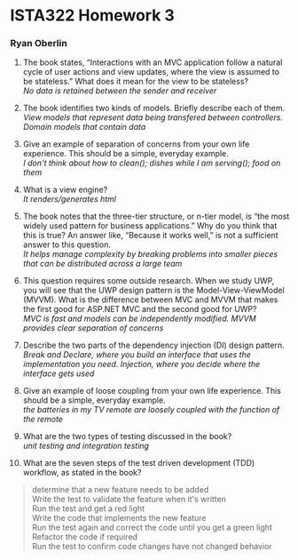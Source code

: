# ISTA322 Homework 3

### Ryan Oberlin

1. The book states, “Interactions with an MVC application follow a natural cycle of user actions and view updates, where the view is assumed to be stateless.” What does it mean for the view to be stateless?  
*No data is retained between the sender and receiver*

2. The book identifies two kinds of models. Briefly describe each of them.    
*View models that represent data being transfered between controllers. Domain models that contain data*

3. Give an example of separation of concerns from your own life experience. This should be a simple, everyday example.  
*I don't think about how to clean(); dishes while I am serving(); food on them*

4. What is a view engine?  
*It renders/generates html*

5. The book notes that the three-tier structure, or n-tier model, is “the most widely used pattern for business applications.” Why do you think that this is true? An answer like, “Because it works well,” is not a sufficient answer to this question.  
*It helps manage complexity by breaking problems into smaller pieces that can be distributed across a large team*

6. This question requires some outside research. When we study UWP, you will see that the UWP design pattern is the Model-View-ViewModel (MVVM). What is the difference between MVC and MVVM that makes the first good for ASP.NET MVC and the second good for UWP?  
*MVC is fast and models can be independently modified. MVVM provides clear separation of concerns*   

7. Describe the two parts of the dependency injection (DI) design pattern.  
*Break and Declare, where you build an interface that uses the implementation you need. Injection, where you decide where the interface gets used*

8. Give an example of loose coupling from your own life experience. This should be a simple, everyday example.  
*the batteries in my TV remote are loosely coupled with the function of the remote*  
9. What are the two types of testing discussed in the book?  
*unit testing and integration testing*

10. What are the seven steps of the test driven development (TDD) workflow, as stated in the book?
> determine that a new feature needs to be added  
Write the test to validate the feature when it's written  
Run the test and get a red light  
Write the code that implements the new feature  
Run the test again and correct the code until you get a green light   
Refactor the code if required  
Run the test to confirm code changes have not changed behavior
>
